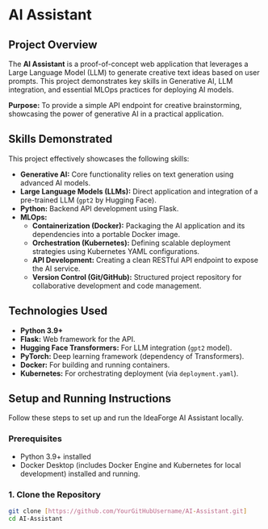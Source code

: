 # AI Assistant

## Project Overview

The **AI Assistant** is a proof-of-concept web application that leverages a Large Language Model (LLM) to generate creative text ideas based on user prompts. This project demonstrates key skills in Generative AI, LLM integration, and essential MLOps practices for deploying AI models.

**Purpose:** To provide a simple API endpoint for creative brainstorming, showcasing the power of generative AI in a practical application.

## Skills Demonstrated

This project effectively showcases the following skills:

* **Generative AI:** Core functionality relies on text generation using advanced AI models.
* **Large Language Models (LLMs):** Direct application and integration of a pre-trained LLM (`gpt2` by Hugging Face).
* **Python:** Backend API development using Flask.
* **MLOps:**
    * **Containerization (Docker):** Packaging the AI application and its dependencies into a portable Docker image.
    * **Orchestration (Kubernetes):** Defining scalable deployment strategies using Kubernetes YAML configurations.
    * **API Development:** Creating a clean RESTful API endpoint to expose the AI service.
    * **Version Control (Git/GitHub):** Structured project repository for collaborative development and code management.

## Technologies Used

* **Python 3.9+**
* **Flask:** Web framework for the API.
* **Hugging Face Transformers:** For LLM integration (`gpt2` model).
* **PyTorch:** Deep learning framework (dependency of Transformers).
* **Docker:** For building and running containers.
* **Kubernetes:** For orchestrating deployment (via `deployment.yaml`).

## Setup and Running Instructions

Follow these steps to set up and run the IdeaForge AI Assistant locally.

### Prerequisites

* Python 3.9+ installed
* Docker Desktop (includes Docker Engine and Kubernetes for local development) installed and running.

### 1. Clone the Repository

```bash
git clone [https://github.com/YourGitHubUsername/AI-Assistant.git]
cd AI-Assistant